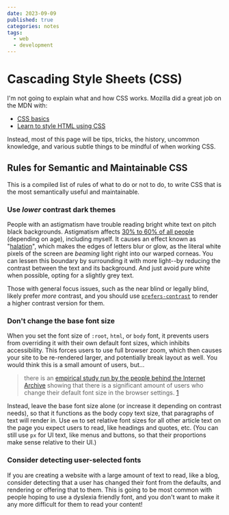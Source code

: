 ```yaml
---
date: 2023-09-09
published: true
categories: notes
tags:
  - web
  - development
---
```


Cascading Style Sheets (CSS)
============================
I'm not going to explain what and how CSS works. Mozilla did a great job on the MDN with:

- [CSS basics](https://developer.mozilla.org/en-US/docs/Learn/Getting_started_with_the_web/CSS_basics)
- [Learn to style HTML using CSS](https://developer.mozilla.org/en-US/docs/Learn/CSS)

Instead, most of this page will be tips, tricks, the history, uncommon knowledge, and various subtle things to be mindful of when working CSS.


Rules for Semantic and Maintainable CSS
---------------------------------------
This is a compiled list of rules of what to do or not to do, to write CSS that is the most semantically useful and maintainable.


### Use *lower* contrast dark themes
People with an astigmatism have trouble reading bright white text on pitch black backgrounds. Astigmatism affects [30% to 60% of all people][astigmatism] (depending on age), including myself. It causes an effect known as "[halation]", which makes the edges of letters blur or glow, as the literal white pixels of the screen are *beaming* light right into our warped corneas. You can lessen this boundary by surrounding it with more light--by reducing the contrast between the text and its background. And just avoid pure white when possible, opting for a slightly grey text.

Those with general focus issues, such as the near blind or legally blind, likely prefer *more* contrast, and you should use [`prefers-contrast`][prefers-contrast] to render a higher contrast version for them.

[astigmatism]: https://www.levelaccess.com/blog/accessibility-for-people-with-astigmatism/
[halation]: https://www.levelaccess.com/blog/accessibility-for-people-with-astigmatism/'
[prefers-contrast]: https://developer.mozilla.org/en-US/docs/Web/CSS/@media/prefers-contrast


### Don't change the base font size
When you set the font size of `:root`, `html`, or `body` font, it prevents users from overriding it with their own default font sizes, which inhibits accessibility. This forces users to use full browser zoom, which then causes your site to be re-rendered larger, and potentially break layout as well. You would think this is a small amount of users, but...

> there is an [empirical study run by the people behind the Internet Archive][IAStudy] showing that there is a significant amount of users who change their default font size in the browser settings. [1]

Instead, leave the base font size alone (or increase it depending on contrast needs), so that it functions as the body copy text size, that paragraphs of text will render in. Use `em` to set relative font sizes for all other article text on the page you expect users to read, like headings and quotes, etc. (You can still use `px` for UI text, like menus and buttons, so that their proportions make sense relative to their UI.)

[1]: https://css-tricks.com/accessible-font-sizing-explained/
[IAStudy]: https://medium.com/@vamptvo/pixels-vs-ems-users-do-change-font-size-5cfb20831773


### Consider detecting user-selected fonts
If you are creating a website with a large amount of text to read, like a blog, consider detecting that a user has changed their font from the defaults, and rendering or offering that to them. This is going to be most common with people hoping to use a dyslexia friendly font, and you don't want to make it any more difficult for them to read your content!